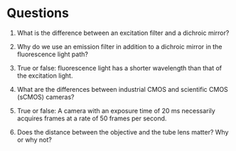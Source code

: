 # Questions

1. What is the difference between an excitation filter and a dichroic mirror?

1. Why do we use an emission filter in addition to a dichroic mirror in the fluorescence light path?

1. True or false: fluorescence light has a shorter wavelength than that of the excitation light.

1. What are the differences between industrial CMOS and scientific CMOS (sCMOS) cameras?

1. True or false: A camera with an exposure time of 20 ms necessarily acquires frames at a rate of 50 frames per second.

1. Does the distance between the objective and the tube lens matter? Why or why not?
